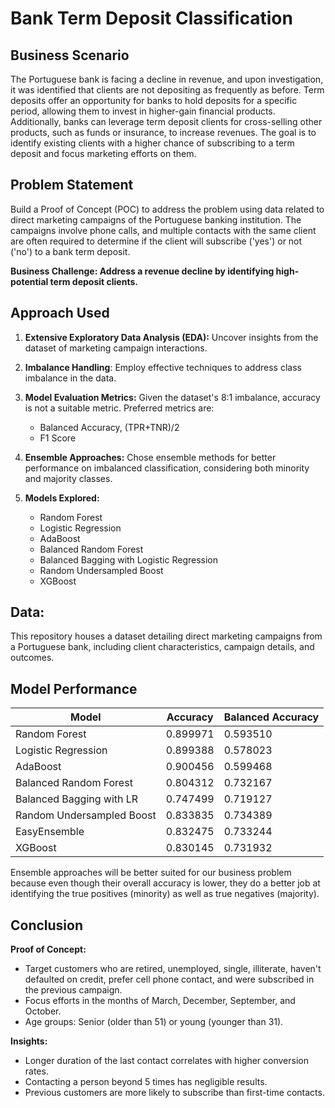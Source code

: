 # Bank Term Deposit Classification

## Business Scenario

The Portuguese bank is facing a decline in revenue, and upon investigation, it was identified that clients are not depositing as frequently as before. Term deposits offer an opportunity for banks to hold deposits for a specific period, allowing them to invest in higher-gain financial products. Additionally, banks can leverage term deposit clients for cross-selling other products, such as funds or insurance, to increase revenues. The goal is to identify existing clients with a higher chance of subscribing to a term deposit and focus marketing efforts on them.

## Problem Statement

Build a Proof of Concept (POC) to address the problem using data related to direct marketing campaigns of the Portuguese banking institution. The campaigns involve phone calls, and multiple contacts with the same client are often required to determine if the client will subscribe ('yes') or not ('no') to a bank term deposit.

**Business Challenge: Address a revenue decline by identifying high-potential term deposit clients.**

## Approach Used

1. **Extensive Exploratory Data Analysis (EDA):** Uncover insights from the dataset of marketing campaign interactions.

2. **Imbalance Handling**: Employ effective techniques to address class imbalance in the data.

3. **Model Evaluation Metrics:** Given the dataset's 8:1 imbalance, accuracy is not a suitable metric. Preferred metrics are:
   - Balanced Accuracy, (TPR+TNR)/2
   - F1 Score

4. **Ensemble Approaches:** Chose ensemble methods for better performance on imbalanced classification, considering both minority and majority classes.

5. **Models Explored:**
   - Random Forest
   - Logistic Regression
   - AdaBoost
   - Balanced Random Forest
   - Balanced Bagging with Logistic Regression
   - Random Undersampled Boost
   - XGBoost

## Data:
This repository houses a dataset detailing direct marketing campaigns from a Portuguese bank, including client characteristics, campaign details, and outcomes.

## Model Performance

| Model                | Accuracy | Balanced Accuracy |
|----------------------|----------|-------------------|
| Random Forest        | 0.899971 | 0.593510          |
| Logistic Regression  | 0.899388 | 0.578023          |
| AdaBoost             | 0.900456 | 0.599468          |
| Balanced Random Forest | 0.804312 | 0.732167        |
| Balanced Bagging with LR | 0.747499 | 0.719127 |
| Random Undersampled Boost | 0.833835 | 0.734389  |
| EasyEnsemble |	0.832475 |	0.733244 |
| XGBoost              | 0.830145 | 0.731932          |

Ensemble approaches will be better suited for our business problem because even though their overall accuracy is lower,
they do a better job at identifying the true positives (minority) as well as true negatives (majority).

## Conclusion

**Proof of Concept:**
- Target customers who are retired, unemployed, single, illiterate, haven't defaulted on credit, prefer cell phone contact, and were subscribed in the previous campaign.
- Focus efforts in the months of March, December, September, and October.
- Age groups: Senior (older than 51) or young (younger than 31).

**Insights:**
- Longer duration of the last contact correlates with higher conversion rates.
- Contacting a person beyond 5 times has negligible results.
- Previous customers are more likely to subscribe than first-time contacts.

